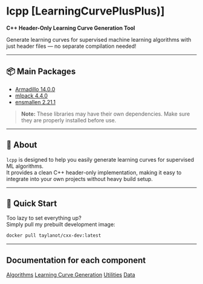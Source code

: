 # lcpp [LearningCurvePlusPlus)]
**C++ Header-Only Learning Curve Generation Tool**  

Generate learning curves for supervised machine learning algorithms with just header files — no separate compilation needed!  

---

## 📦 Main Packages  
- [Armadillo 14.0.0](https://arma.sourceforge.net/docs.html)  
- [mlpack 4.4.0](https://github.com/shivamshivanshu/mlpack/tree/master)  
- [ensmallen 2.21.1](https://github.com/mlpack/ensmallen)  

> **Note:** These libraries may have their own dependencies. Make sure they are properly installed before use.  

---

## 🧠 About  
`lcpp` is designed to help you easily generate learning curves for supervised ML algorithms.  
It provides a clean C++ header-only implementation, making it easy to integrate into your own projects without heavy build setup.  

---

## 🚀 Quick Start  
Too lazy to set everything up?  
Simply pull my prebuilt development image:  
```bash
docker pull taylanot/cxx-dev:latest
```
---
## Documentation for each component
[Algorithms](docs/algo.md)
[Learning Curve Generation](docs/src.md)
[Utilities](docs/utils.md)
[Data](docs/data.md)
